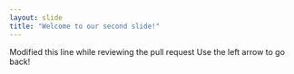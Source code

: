 ```yaml
---
layout: slide
title: "Welcome to our second slide!"
---
```

Modified this line while reviewing the pull request
Use the left arrow to go back!
